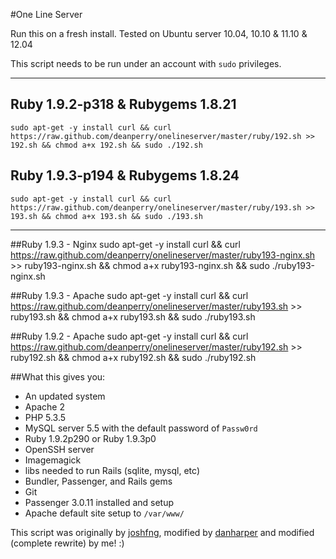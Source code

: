 #One Line Server

Run this on a fresh install. Tested on Ubuntu server 10.04, 10.10 & 11.10 & 12.04

This script needs to be run under an account with `sudo` privileges.

---

## Ruby 1.9.2-p318 & Rubygems 1.8.21
    sudo apt-get -y install curl && curl https://raw.github.com/deanperry/onelineserver/master/ruby/192.sh >> 192.sh && chmod a+x 192.sh && sudo ./192.sh

## Ruby 1.9.3-p194 & Rubygems 1.8.24
    sudo apt-get -y install curl && curl https://raw.github.com/deanperry/onelineserver/master/ruby/193.sh >> 193.sh && chmod a+x 193.sh && sudo ./193.sh

---

##Ruby 1.9.3 - Nginx
    sudo apt-get -y install curl && curl https://raw.github.com/deanperry/onelineserver/master/ruby193-nginx.sh >> ruby193-nginx.sh && chmod a+x ruby193-nginx.sh && sudo ./ruby193-nginx.sh

##Ruby 1.9.3 - Apache
    sudo apt-get -y install curl && curl https://raw.github.com/deanperry/onelineserver/master/ruby193.sh >> ruby193.sh && chmod a+x ruby193.sh && sudo ./ruby193.sh

##Ruby 1.9.2 - Apache
    sudo apt-get -y install curl && curl https://raw.github.com/deanperry/onelineserver/master/ruby192.sh >> ruby192.sh && chmod a+x ruby192.sh && sudo ./ruby192.sh


##What this gives you:

  * An updated system
  * Apache 2
  * PHP 5.3.5
  * MySQL server 5.5 with the default password of `Passw0rd`
  * Ruby 1.9.2p290 or Ruby 1.9.3p0
  * OpenSSH server
  * Imagemagick
  * libs needed to run Rails (sqlite, mysql, etc)
  * Bundler, Passenger, and Rails gems
  * Git
  * Passenger 3.0.11 installed and setup
  * Apache default site setup to `/var/www/`
  

This script was originally by [joshfng](https://github.com/joshfng/railsready), modified by [danharper](https://github.com/danharper/onelineserver) and modified (complete rewrite) by me! :)